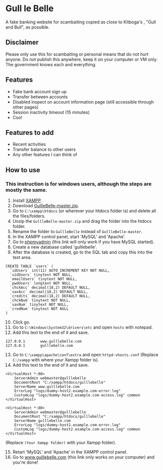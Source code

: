# Gull le Belle

A fake banking website for scambaiting copied as close to Kitboga's , "Gull and Bull", as possible.

## Disclaimer
Please only use this for scambaiting or personal means that do not hurt anyone. Do not publish this anywhere, keep it on your computer or VM only. The government knows each and everything.

## Features
* Fake bank account sign up
* Transfer between accounts
* Disabled inspect on account information page (still accessible through other pages)
* Session inactivity timeout (15 minutes)
* Coo!

## Features to add
* Recent activities
* Transfer balance to other users
* Any other features I can think of

## How to use
### This instruction is for windows users, although the steps are mostly the same.
1. Install [XAMPP](https://www.apachefriends.org/index.html).
2. Download [GullleBelle-master.zip](https://github.com/lahrence/GullleBelle/archive/master.zip).
3. Go to `C:\xampp\htdocs` (or wherever your htdocs folder is) and delete all the files/folders.
4. Unzip the `GullleBelle-master.zip` and drag the folder into the htdocs folder.
5. Rename the folder to `GullleBelle` instead of `GullleBelle-master`.
6. In the XAMPP control panel, start 'MySQL' and 'Apache'.
7. Go to [phpmyadmin](http://localhost/phpmyadmin/) (this link will only work if you have MySQL started).
8. Create a new database called 'gulllebelle'.
9. After the database is created, go to the SQL tab and copy this into the text area.
```
CREATE TABLE `users` (
  `idUsers` int(11) AUTO_INCREMENT KEY NOT NULL,
  `uidUsers` tinytext NOT NULL,
  `emailUsers` tinytext NOT NULL,
  `pwdUsers` longtext NOT NULL,
  `chckAcc` decimal(18,2) DEFAULT NULL,
  `savAcc` decimal(18,2) DEFAULT NULL,
  `credits` decimal(18,2) DEFAULT NULL,
  `chckNum` tinytext NOT NULL,
  `savNum` tinytext NOT NULL,
  `credNum` tinytext NOT NULL
)
```
10. Click go.
11. Go to `C:\Windows\System32\drivers\etc` and open `hosts` with notepad.
12. Add this text to the end of it and save. 
```
127.0.0.1       www.gulllebelle.com
127.0.0.1       gulllebelle.com
```
13. Go to `C:\xampp\apache\conf\extra` and open `httpd-vhosts.conf`  (Replace `C:/xampp` with where your Xampp folder is).
14. Add this text to the end of it and save.
````
<VirtualHost *:80>
    ServerAdmin webmaster@gulllebelle
    DocumentRoot "C:/xampp/htdocs/gulllebelle"
    ServerName www.gulllebelle.com
    ErrorLog "logs/dummy-host2.example.com-error.log"
    CustomLog "logs/dummy-host2.example.com-access.log" common
</VirtualHost>

<VirtualHost *:80>
    ServerAdmin webmaster@gulllebelle
    DocumentRoot "C:/xampp/htdocs/gulllebelle"
    ServerName gulllebelle.com
    ErrorLog "logs/dummy-host2.example.com-error.log"
    CustomLog "logs/dummy-host2.example.com-access.log" common
</VirtualHost>
````  
(Replace `(Your Xampp folder)` with your Xampp folder).

15. Retart 'MySQL' and 'Apache' in the XAMPP control panel.
16. Go to www.gulllebelle.com (this link only works on your computer) and you're done!